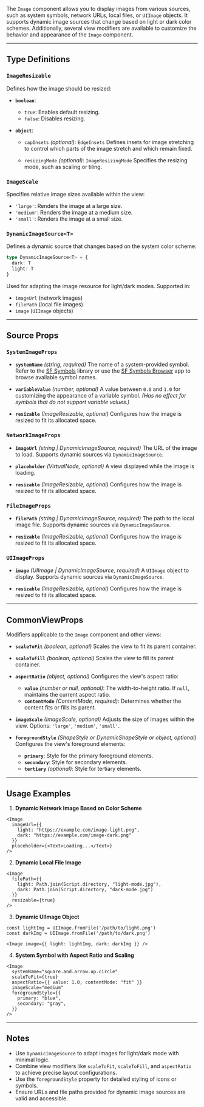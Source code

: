 The `Image` component allows you to display images from various sources, such as system symbols, network URLs, local files, or `UIImage` objects. It supports dynamic image sources that change based on light or dark color schemes. Additionally, several view modifiers are available to customize the behavior and appearance of the `Image` component.

---

## **Type Definitions**

### `ImageResizable`

Defines how the image should be resized:

* **`boolean`**:

  * `true`: Enables default resizing.
  * `false`: Disables resizing.

* **`object`**:

  * `capInsets` *(optional)*: `EdgeInsets`
    Defines insets for image stretching to control which parts of the image stretch and which remain fixed.

  * `resizingMode` *(optional)*: `ImageResizingMode`
    Specifies the resizing mode, such as scaling or tiling.

### `ImageScale`

Specifies relative image sizes available within the view:

* `'large'`: Renders the image at a large size.
* `'medium'`: Renders the image at a medium size.
* `'small'`: Renders the image at a small size.

### `DynamicImageSource<T>`

Defines a dynamic source that changes based on the system color scheme:

```ts
type DynamicImageSource<T> = {
  dark: T
  light: T
}
```

Used for adapting the image resource for light/dark modes. Supported in:

* `imageUrl` (network images)
* `filePath` (local file images)
* `image` (`UIImage` objects)

---

## **Source Props**

### `SystemImageProps`

* **`systemName`** *(string, required)*
  The name of a system-provided symbol.
  Refer to the [SF Symbols](https://developer.apple.com/design/resources/#sf-symbols) library or use the [SF Symbols Browser](https://apps.apple.com/cn/app/sf-symbols-reference/id1491161336?l=en-GB) app to browse available symbol names.

* **`variableValue`** *(number, optional)*
  A value between `0.0` and `1.0` for customizing the appearance of a variable symbol.
  *(Has no effect for symbols that do not support variable values.)*

* **`resizable`** *(ImageResizable, optional)*
  Configures how the image is resized to fit its allocated space.

### `NetworkImageProps`

* **`imageUrl`** *(string | DynamicImageSource<string>, required)*
  The URL of the image to load. Supports dynamic sources via `DynamicImageSource`.

* **`placeholder`** *(VirtualNode, optional)*
  A view displayed while the image is loading.

* **`resizable`** *(ImageResizable, optional)*
  Configures how the image is resized to fit its allocated space.

### `FileImageProps`

* **`filePath`** *(string | DynamicImageSource<string>, required)*
  The path to the local image file. Supports dynamic sources via `DynamicImageSource`.

* **`resizable`** *(ImageResizable, optional)*
  Configures how the image is resized to fit its allocated space.

### `UIImageProps`

* **`image`** *(UIImage | DynamicImageSource<UIImage>, required)*
  A `UIImage` object to display. Supports dynamic sources via `DynamicImageSource`.

* **`resizable`** *(ImageResizable, optional)*
  Configures how the image is resized to fit its allocated space.

---

## **CommonViewProps**

Modifiers applicable to the `Image` component and other views:

* **`scaleToFit`** *(boolean, optional)*
  Scales the view to fit its parent container.

* **`scaleToFill`** *(boolean, optional)*
  Scales the view to fill its parent container.

* **`aspectRatio`** *(object, optional)*
  Configures the view's aspect ratio:

  * **`value`** *(number or null, optional)*: The width-to-height ratio. If `null`, maintains the current aspect ratio.
  * **`contentMode`** *(ContentMode, required)*: Determines whether the content fits or fills its parent.

* **`imageScale`** *(ImageScale, optional)*
  Adjusts the size of images within the view. Options: `'large'`, `'medium'`, `'small'`.

* **`foregroundStyle`** *(ShapeStyle or DynamicShapeStyle or object, optional)*
  Configures the view's foreground elements:

  * **`primary`**: Style for the primary foreground elements.
  * **`secondary`**: Style for secondary elements.
  * **`tertiary`** *(optional)*: Style for tertiary elements.

---

## **Usage Examples**

1. **Dynamic Network Image Based on Color Scheme**

```tsx
<Image
  imageUrl={{
    light: "https://example.com/image-light.png",
    dark: "https://example.com/image-dark.png"
  }}
  placeholder={<Text>Loading...</Text>}
/>
```

2. **Dynamic Local File Image**

```tsx
<Image
  filePath={{
    light: Path.join(Script.directory, "light-mode.jpg"),
    dark: Path.join(Script.directory, "dark-mode.jpg")
  }}
  resizable={true}
/>
```

3. **Dynamic UIImage Object**

```tsx
const lightImg = UIImage.fromFile('/path/to/light.png')
const darkImg = UIImage.fromFile('/path/to/dark.png')

<Image image={{ light: lightImg, dark: darkImg }} />
```

4. **System Symbol with Aspect Ratio and Scaling**

```tsx
<Image
  systemName="square.and.arrow.up.circle"
  scaleToFit={true}
  aspectRatio={{ value: 1.0, contentMode: "fit" }}
  imageScale="medium"
  foregroundStyle={{
    primary: "blue",
    secondary: "gray",
  }}
/>
```

---

## Notes

* Use `DynamicImageSource` to adapt images for light/dark mode with minimal logic.
* Combine view modifiers like `scaleToFit`, `scaleToFill`, and `aspectRatio` to achieve precise layout configurations.
* Use the `foregroundStyle` property for detailed styling of icons or symbols.
* Ensure URLs and file paths provided for dynamic image sources are valid and accessible.